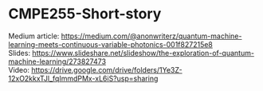 # CMPE255-Short-story<br>
Medium article: https://medium.com/@anonwriterz/quantum-machine-learning-meets-continuous-variable-photonics-001f827215e8 <br>
Slides: https://www.slideshare.net/slideshow/the-exploration-of-quantum-machine-learning/273827473 <br>
Video: https://drive.google.com/drive/folders/1Ye3Z-12xO2kkxTJl_fqImmdPMx-xL6iS?usp=sharing
